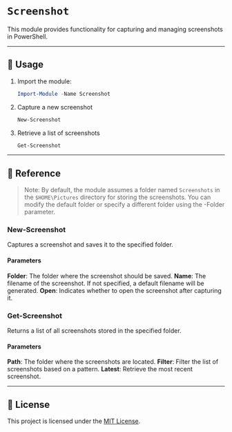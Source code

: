 # `Screenshot`

This module provides functionality for capturing and managing screenshots in PowerShell.

---

## 📘 Usage

1. Import the module:

    ```powershell
    Import-Module -Name Screenshot
    ```

2. Capture a new screenshot

    ```powershell
    New-Screenshot
    ```

3. Retrieve a list of screenshots

    ```powershell
    Get-Screenshot
    ```

---

## 📕 Reference

> Note: By default, the module assumes a folder named `Screenshots` in the `$HOME\Pictures` directory for storing the screenshots. You can modify the default folder or specify a different folder using the -Folder parameter.

### New-Screenshot

Captures a screenshot and saves it to the specified folder.

#### Parameters

**Folder**: The folder where the screenshot should be saved.
**Name**: The filename of the screenshot. If not specified, a default filename will be generated.
**Open**: Indicates whether to open the screenshot after capturing it.

### Get-Screenshot

Returns a list of all screenshots stored in the specified folder.

#### Parameters
**Path**: The folder where the screenshots are located.
**Filter**: Filter the list of screenshots based on a pattern.
**Latest**: Retrieve the most recent screenshot.

---

## 📄 License

This project is licensed under the [MIT License](./LICENSE).
